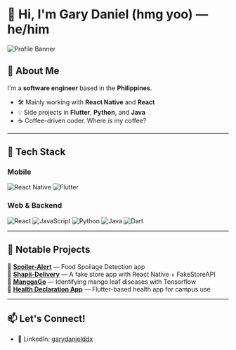 # 👋 Hi, I'm Gary Daniel (hmg yoo) — he/him

![Profile Banner](https://capsule-render.vercel.app/api?type=waving&color=0:3A3A3A,100:0D1117&height=200&section=header&text=Hey%20there!%20I'm%20Gary👨🏻‍💻&fontSize=35&fontColor=F2F2F2&animation=twinkling)

## 🧠 About Me

I'm a **software engineer** based in the **Philippines**.

- 🛠️ Mainly working with **React Native** and **React**
- 💡 Side projects in **Flutter**, **Python**, and **Java**
- ☕ Coffee-driven coder. Where *is* my coffee?

---

## 🔧 Tech Stack

### Mobile
![React Native](https://img.shields.io/badge/React_Native-20232A?style=for-the-badge&logo=react&logoColor=61DAFB)
![Flutter](https://img.shields.io/badge/Flutter-02569B?style=for-the-badge&logo=flutter&logoColor=white)

### Web & Backend
![React](https://img.shields.io/badge/React-20232A?style=for-the-badge&logo=react&logoColor=61DAFB)
![JavaScript](https://img.shields.io/badge/JavaScript-F7DF1E?style=for-the-badge&logo=javascript&logoColor=black)
![Python](https://img.shields.io/badge/Python-3776AB?style=for-the-badge&logo=python&logoColor=white)
![Java](https://img.shields.io/badge/Java-ED8B00?style=for-the-badge&logo=java&logoColor=white)
![Dart](https://img.shields.io/badge/Dart-0175C2?style=for-the-badge&logo=dart&logoColor=white)

---

## 🚀 Notable Projects

📌 **[Spoiler-Alert](https://github.com/hmgyoo/Spoiler-Alert)** — Food Spoilage Detection app  
📌 **[Shapii-Delivery](https://github.com/hmgyoo/Shapii-Delivery)** — A fake store app with React Native + FakeStoreAPI  
📌 **[ManggaGo](https://github.com/hmgyoo/ManggaGo)** — Identifying mango leaf diseases with Tensorflow  
📌 **[Health Declaration App](https://github.com/hmgyoo/Health-Declaration-App---PLM)** — Flutter-based health app for campus use

---

## 📫 Let's Connect!

- 💼 LinkedIn: [garydanielddx](https://www.linkedin.com/in/gary-daniel-erno/)

